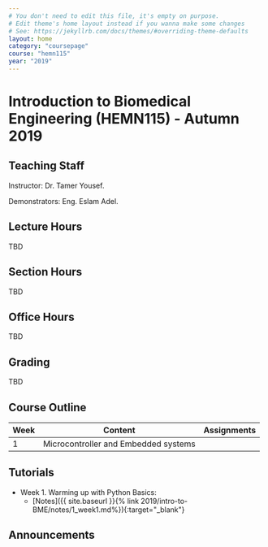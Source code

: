 ```yaml
---
# You don't need to edit this file, it's empty on purpose.
# Edit theme's home layout instead if you wanna make some changes
# See: https://jekyllrb.com/docs/themes/#overriding-theme-defaults
layout: home
category: "coursepage"
course: "hemn115"
year: "2019"
---
```

# Introduction to Biomedical Engineering \(HEMN115\) - Autumn 2019

## Teaching Staff

Instructor: Dr. Tamer Yousef. 

Demonstrators:  Eng. Eslam Adel.  

## Lecture Hours

TBD

## Section Hours

TBD

## Office Hours

TBD

## Grading

TBD


## Course Outline

| Week | Content |  Assignments
|------|-----------------|-----|
|   1  | Microcontroller and Embedded systems |






## Tutorials

* Week 1. Warming up with Python Basics:
    * [Notes]({{ site.baseurl }}{% link 2019/intro-to-BME/notes/1_week1.md%}){:target="_blank"}


## Announcements
